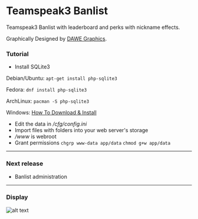 # Teamspeak3 Banlist
Teamspeak3 Banlist with leaderboard and perks with nickname effects.

Graphically Designed by [DAWE Graphics](https://github.com/DV2013DAWE).

### Tutorial
* Install SQLite3 

Debian/Ubuntu:
`apt-get install php-sqlite3`

Fedora:
`dnf install php-sqlite3`

ArchLinux:
`pacman -S php-sqlite3`

Windows:
[How To Download & Install ](http://www.sqlitetutorial.net/download-install-sqlite)

* Edit the data in */cfg/config.ini*
* Import files with folders into your web server's storage
* */www* is webroot
* Grant permissions
`chgrp www-data app/data`
`chmod g+w app/data`
***
### Next release
* Banlist administration

***

### Display
![alt text](http://fortime.8u.cz/github/Banlist.png "TS3-BANLIST")

